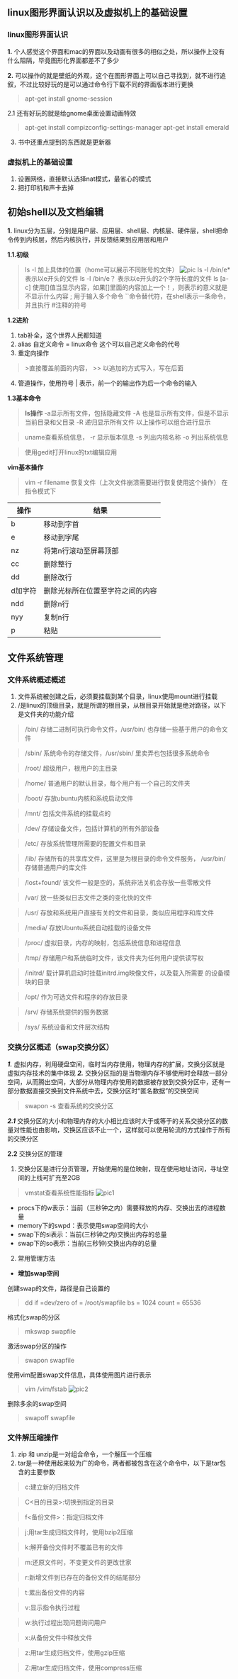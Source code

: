 ## linux图形界面认识以及虚拟机上的基础设置

### linux图形界面认识
**1.** 个人感觉这个界面和mac的界面以及动画有很多的相似之处，所以操作上没有什么阻隔，毕竟图形化界面都差不了多少

**2.**      可以操作的就是壁纸的外观，这个在图形界面上可以自己寻找到，就不进行追叙，不过比较好玩的是可以通过命令行下载不同的界面版本进行更换
>  apt-get install gnome-session

2.1 还有好玩的就是给gnome桌面设置动画特效
> apt-get install compizconfig-settings-manager
apt-get install emerald

    

    

 
3. 书中还重点提到的东西就是更新器

### 虚拟机上的基础设置
1. 设置网络，直接默认选择nat模式，最省心的模式
2. 把打印机和声卡去掉

## 初始shell以及文档编辑

**1.** linux分为五层，分别是用户层、应用层、shell层、内核层、硬件层，shell把命令传到内核层，然后内核执行，并反馈结果到应用层和用户

**1.1.初级**

> ls -l 加上具体的位置（home可以展示不同账号的文件）
![pic](picture/ls-shell.png)
ls -l /bin/e* 表示以e开头的文件
ls -l /bin/e？ 表示以e开头的2个字符长度的文件
ls [a-c] 使用[]值当显示内容，如果[]里面的内容加上一个！，则表示的意义就是不显示什么内容
 ; 用于输入多个命令
 ``命令替代符，在shell表示一条命令，并且执行
 #注释的符号

**1.2进阶**

1. tab补全，这个世界人民都知道
2. alias 自定义命令 = linux命令 这个可以自己定义命令的代号
3. 重定向操作
> \>直接覆盖前面的内容，
\>> 以追加的方式写入，写在后面
4. 管道操作，使用符号 | 表示，前一个的输出作为后一个命令的输入

**1.3基本命令**

>**ls操作**
> -a显示所有文件，包括隐藏文件
-A 也是显示所有文件，但是不显示当前目录和父目录
-R 递归显示所有文件
以上操作可以组合进行显示

> uname查看系统信息，
 -r 显示版本信息
 -s 列出内核名称
 -o 列出系统信息

 > 使用gedit打开linux的txt编辑应用

 **vim基本操作**

 >vim -r filename 恢复文件（上次文件崩溃需要进行恢复使用这个操作）
 在指令模式下

 操作 | 结果
 |-|-|
 b | 移动到字首
 e |移动到字尾
 nz |将第n行滚动至屏幕顶部
 cc |删除整行
 dd |删除改行
 d加字符 |删除光标所在位置至字符之间的内容
 ndd|删除n行
 nyy|复制n行
 p|粘贴

## 文件系统管理

### 文件系统概述概述
1. 文件系统被创建之后，必须要挂载到某个目录，linux使用mount进行挂载
2. /是linux的顶级目录，就是所谓的根目录，从根目录开始就是绝对路径，以下是文件夹的功能介绍
> /bin/ 存储二进制可执行命令文件，/usr/bin/ 也存储一些基于用户的命令文件

> /sbin/ 系统命令的存储文件，/usr/sbin/ 里卖弄也包括很多系统命令

> /root/ 超级用户，根用户的主目录

> /home/ 普通用户的默认目录，每个用户有一个自己的文件夹

> /boot/ 存放ubuntu内核和系统启动文件

> /mnt/ 包括文件系统的挂载点的

> /dev/ 存储设备文件，包括计算机的所有外部设备

> /etc/ 存放系统管理所需要的配置文件和目录

> /lib/ 存储所有的共享库文件，这里是为根目录的命令文件服务， /usr/bin/ 存储普通用户的库文件

> /lost+found/ 该文件一般是空的，系统非法关机会存放一些零散文件

> /var/ 放一些类似日志文件之类的变化快的文件

> /usr/ 存放和系统用户直接有关的文件和目录，类似应用程序和库文件

> /media/ 存放Ubuntu系统自动挂载的设备文件

> /proc/ 虚拟目录，内存的映射，包括系统信息和进程信息

> /tmp/ 存储用户和系统临时文件，该文件夹为任何用户提供读写权

> /initrd/ 载计算机启动时挂载initrd.img映像文件，以及载入所需要
的设备模块的目录

> /opt/ 作为可选文件和程序的存放目录

> /srv/ 存储系统提供的服务数据

> /sys/ 系统设备和文件层次结构 

### 交换分区概述（swap交换分区）
***1.*** 虚拟内存，利用硬盘空间，临时当内存使用，物理内存的扩展，交换分区就是虚拟内存技术的集中体现
***2.*** 交换分区指的是当物理内存不够使用时会释放一部分空间，从而腾出空间，大部分从物理内存使用的数据被存放到交换分区中，还有一部分数据直接交换到文件系统中去，交换分区时“匿名数据”的交换空间

> swapon -s 查看系统的交换分区

***2.1*** 交换分区的大小和物理内存的大小相比应该时大于或等于的关系交换分区的数量对性能也由影响，交换区应该不止一个，这样就可以使用轮流的方式操作于所有的交换分区

**2.2** 交换分区的管理
1. 交换分区是进行分页管理，开始使用的是位映射，现在使用地址访问，寻址空间的上线可扩充至2GB

> vmstat查看系统性能指标
![pic1](picture/vmstat-shell.png)
* procs下的w表示：当前（三秒钟之内）需要释放的内存、交换出去的进程数量
* memory下的swpd：表示使用swap空间的大小
* swap下的si表示：当前(三秒钟之内)交换出内存的总量
* swap下的so表示：当前(三秒钟)交换出内存的总量

2. 常用管理方法
* **增加swap空间**

创建swap的文件，路径是自己设置的
> dd if =dev/zero of = /root/swapfile bs = 1024 count = 65536

格式化swap的分区
> mkswap swapfile

激活swap分区的操作
> swapon swapfile

使用vim配置swap文件信息，具体使用图片进行表示
> vim /vim/fstab
![pic2](picture/vim-swap.png)

删除多余的swap空间
> swapoff swapfile

### 文件解压缩操作
1. zip 和 unzip是一对组合命令，一个解压一个压缩
2. tar是一种使用起来较为广的命令，两者都被包含在这个命令中，以下是tar包含的主要参数

> c:建立新的归档文件

> C<目的目录>:切换到指定的目录

> f<备份文件>：指定归档文件

> j:用tar生成归档文件时，使用bzip2压缩

> k:解开备份文件时不覆盖已有的文件

> m:还原文件时，不变更文件的更改世家

> r:新增文件到已存在的备份文件的结尾部分

> t:累出备份文件的内容

> v:显示指令执行过程

> w:执行过程出现问题询问用户

> x:从备份文件中释放文件

> z:用tar生成归档文件，使用gzip压缩

> Z:用tar生成归档文件，使用compress压缩

  
